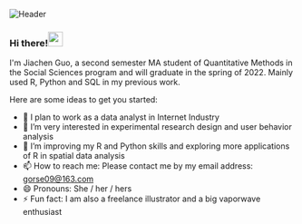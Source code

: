 ![Header](https://user-images.githubusercontent.com/91332664/140627296-6a7fc603-d845-4be0-bdb6-d065898cfa36.jpg "Header")

### Hi there!<img src="https://user-images.githubusercontent.com/91332664/140627300-abc75d98-a37b-4bff-b125-d887608502b6.gif" width="26px">

I'm Jiachen Guo, a second semester MA student of Quantitative Methods in the Social Sciences program and will graduate in the spring of 2022. Mainly used R, Python and SQL in my previous work.

Here are some ideas to get you started:

- 🔭 I plan to work as a data analyst in Internet Industry
- 🌱 I’m very interested in experimental research design and user behavior analysis
- 👯 I’m improving my R and Python skills and exploring more applications of R in spatial data analysis
- 📫 How to reach me: Please contact me by my email address: gorse09@163.com
- 😄 Pronouns: She / her / hers
- ⚡ Fun fact: I am also a freelance illustrator and a big vaporwave enthusiast

